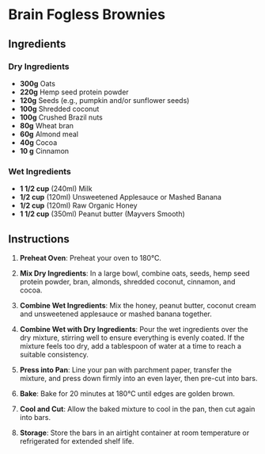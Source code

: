 # Brain Fogless Brownies

## Ingredients

### Dry Ingredients

- **300g** Oats
- **220g** Hemp seed protein powder
- **120g** Seeds (e.g.,  pumpkin and/or sunflower seeds)
- **100g** Shredded coconut
- **100g** Crushed Brazil nuts
- **80g** Wheat bran
- **60g** Almond meal
- **40g** Cocoa
- **10 g** Cinnamon

### Wet Ingredients

- **1 1/2 cup** (240ml) Milk
- **1/2 cup** (120ml) Unsweetened Applesauce or Mashed Banana
- **1/2 cup** (120ml) Raw Organic Honey
- **1 1/2 cup** (350ml) Peanut butter (Mayvers Smooth)

## Instructions

1. **Preheat Oven**: Preheat your oven to 180°C.

2. **Mix Dry Ingredients**: In a large bowl, combine oats, seeds, hemp seed protein powder, bran, almonds, shredded coconut, cinnamon, and cocoa.

3. **Combine Wet Ingredients**: Mix the honey, peanut butter, coconut cream and unsweetened applesauce or mashed banana together.

4. **Combine Wet with Dry Ingredients**: Pour the wet ingredients over the dry mixture, stirring well to ensure everything is evenly coated. If the mixture feels too dry, add a tablespoon of water at a time to reach a suitable consistency.

5. **Press into Pan**: Line your pan with parchment paper, transfer the mixture, and press down firmly into an even layer, then pre-cut into bars.

6. **Bake**: Bake for 20 minutes at 180°C until edges are golden brown.

7. **Cool and Cut**: Allow the baked mixture to cool in the pan, then cut again into bars.

8. **Storage**: Store the bars in an airtight container at room temperature or refrigerated for extended shelf life.

